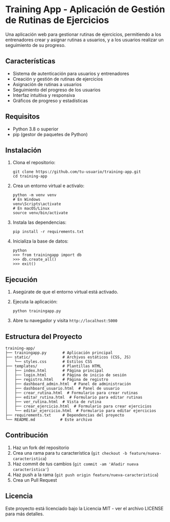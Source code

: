 # Training App - Aplicación de Gestión de Rutinas de Ejercicios

Una aplicación web para gestionar rutinas de ejercicios, permitiendo a los entrenadores crear y asignar rutinas a usuarios, y a los usuarios realizar un seguimiento de su progreso.

## Características

- Sistema de autenticación para usuarios y entrenadores
- Creación y gestión de rutinas de ejercicios
- Asignación de rutinas a usuarios
- Seguimiento del progreso de los usuarios
- Interfaz intuitiva y responsiva
- Gráficos de progreso y estadísticas

## Requisitos

- Python 3.8 o superior
- pip (gestor de paquetes de Python)

## Instalación

1. Clona el repositorio:
   ```
   git clone https://github.com/tu-usuario/training-app.git
   cd training-app
   ```

2. Crea un entorno virtual e actívalo:
   ```
   python -m venv venv
   # En Windows
   venv\Scripts\activate
   # En macOS/Linux
   source venv/bin/activate
   ```

3. Instala las dependencias:
   ```
   pip install -r requirements.txt
   ```

4. Inicializa la base de datos:
   ```
   python
   >>> from trainingapp import db
   >>> db.create_all()
   >>> exit()
   ```

## Ejecución

1. Asegúrate de que el entorno virtual está activado.

2. Ejecuta la aplicación:
   ```
   python trainingapp.py
   ```

3. Abre tu navegador y visita `http://localhost:5000`

## Estructura del Proyecto

```
training-app/
├── trainingapp.py       # Aplicación principal
├── static/              # Archivos estáticos (CSS, JS)
│   └── styles.css       # Estilos CSS
├── templates/           # Plantillas HTML
│   ├── index.html       # Página principal
│   ├── login.html       # Página de inicio de sesión
│   ├── registro.html    # Página de registro
│   ├── dashboard_admin.html  # Panel de administración
│   ├── dashboard_usuario.html  # Panel de usuario
│   ├── crear_rutina.html  # Formulario para crear rutinas
│   ├── editar_rutina.html  # Formulario para editar rutinas
│   ├── ver_rutina.html  # Vista de rutina
│   ├── crear_ejercicio.html  # Formulario para crear ejercicios
│   └── editar_ejercicio.html  # Formulario para editar ejercicios
├── requirements.txt     # Dependencias del proyecto
└── README.md           # Este archivo
```

## Contribución

1. Haz un fork del repositorio
2. Crea una rama para tu característica (`git checkout -b feature/nueva-caracteristica`)
3. Haz commit de tus cambios (`git commit -am 'Añadir nueva característica'`)
4. Haz push a la rama (`git push origin feature/nueva-caracteristica`)
5. Crea un Pull Request

## Licencia

Este proyecto está licenciado bajo la Licencia MIT - ver el archivo LICENSE para más detalles. 